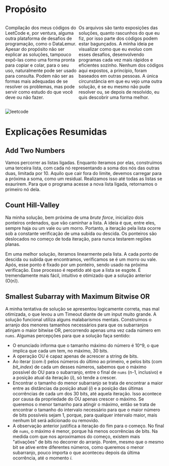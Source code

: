 # Propósito

<div class="wrapper" style="display: flex">
<p>Compilação dos meus códigos do LeetCode e, por ventura, alguma outra plataforma de desafios de programação, como o DataLemur. Apesar do propósito não ser explicar as soluções, tampouco expô-las como uma forma pronta para copiar e colar, para o seu uso, naturalmente pode ser usado para consulta. Podem não ser as formas mais adequadas de se resolver os problemas, mas pode servir como estudo do que você deve ou não fazer.</p>
<p>Os arquivos são tanto exposições das soluções, quanto rascunhos do que eu fiz, por isso parte dos códigos podem estar bagunçados. A minha ideia pe visualizar como que eu evoluo com esses desafios, desenvolvendo programas cada vez mais rápidos e eficientes sozinho. Nenhum dos códigos aqui expostos, a princípio, foram baseados em outras pessoas. A única circunstância em que eu vejo uma outra solução, é se eu mesmo não pude resolver ou, se depois de resolvido, eu quis descobrir uma forma melhor.</p>
</div>

<img src="https://miro.medium.com/v2/resize:fit:1008/1*VOQU8CuPG34Gsd1yJCadOQ.png" style="max-width: 50%" alt="leetcode"></img>

# Explicações Resumidas

## Add Two Numbers

Vamos percorrer as listas ligadas. Enquanto iteramos por elas, construímos uma terceira lista, com cada nó representando a soma dos nós das outras duas, limitada por 10. Aquilo que cair fora do limite, devemos carregar para a próxima a soma, como um residual. Realizamos isso até todas as listas se exaurirem. Para que o programa acesse a nova lista ligada, retornamos o primeiro nó dela.

## Count Hill-Valley

Na minha solução, bem próxima de uma _brute force_, inicializo dois ponteiros ordenados, que vão caminhar a lista. A ideia é que, entre eles, sempre haja ou um vale ou um morro. Portanto, a iteração pela lista ocorre sob a constante verificação de uma subida ou descida. Os ponteiros são deslocados no começo de toda iteração, para nunca testarem regiões planas.

Em uma melhor solução, iteramos linearmente pela lista. A cada ponto de descida ou subida que encontramos, verificamos se é um morro ou vale. Após, esse ponto é fixado por um ponteiro, sendo usado na próxima verificação. Esse processo é repetido até que a lista se esgote. É tremendamente mais fácil, intuitivo e otimizado que a solução anterior (O(n)).

## Smallest Subarray with Maximum Bitwise OR

A minha tentativa de solução se apresentou logicamente correta, mas mal otimizada, o que levou a um Timeout diante de um input muito grande. A solução funcional utiliza alguns malabarismos mentais. Construímos o arranjo dos menores tamanhos necessários para que os subarranjos atinjam o maior bitwise OR, percorrendo apenas uma vez cada número em `nums`. Algumas percepções para que a solução faça sentido:

- O enunciado informa que o tamanho máximo do número é 10^9, o que implica que cada um tem, no máximo, 30 bits.
- A operação OU é capaz apenas de acrescer a string de bits.
- Ao iterar (com _i_) pelos números do último ao primeiro, e pelos bits (com _bit_index_) de cada um desses números, sabemos que o máximo possível do OU para o subarranjo, entre o final de `nums` (n-1, inclusivo) e a posição atual da iteração (_i_), só tende a crescer.
- Encontrar o tamanho do menor subarranjo se trata de encontrar a maior entre as distâncias da posição atual (_i_) e a posição das últimas ocorrências de cada um dos 30 bits, até aquela iteração. Isso acontece por causa da propriedade do OU apenas crescer o máximo. Se queremos o menor tamanho para atingir o máximo, então se trata de encontrar o tamanho do intervalo necessário para que o maior número de bits possíveis sejam 1, porque, para qualquer intervalo maior, mais nenhum bit será adicionado ou removido.
- A observação anterior justifica a iteração do fim para o começo. No final de `nums`, o máximo é menor, porque há menos ocorrências de bits. Na medida com que nos aproximamos do começo, existem mais "ativações" de bits no decorrer do arranjo. Porém, mesmo que o mesmo bit se ative entre diferentes números, como queremos o menor subarranjo, pouco importa o que aconteceu depois da última ocorrência, até o momento _i_.
